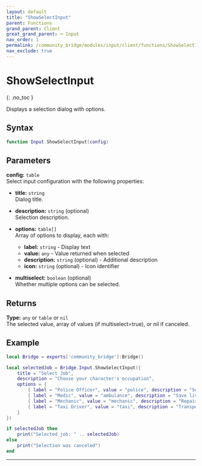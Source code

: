 ```yaml
---
layout: default
title: "ShowSelectInput"
parent: Functions
grand_parent: Client
great_grand_parent: ⌨️ Input
nav_order: 1
permalink: /community_bridge/modules/input/client/functions/ShowSelectInput/
nav_exclude: true
---
```


# ShowSelectInput
{: .no_toc }

Displays a selection dialog with options.

## Syntax

```lua
function Input.ShowSelectInput(config)
```

## Parameters

**config:** `table`  
Select input configuration with the following properties:

- **title:** `string`  
  Dialog title.

- **description:** `string` (optional)  
  Selection description.

- **options:** `table[]`  
  Array of options to display, each with:
  - **label:** `string` - Display text
  - **value:** `any` - Value returned when selected
  - **description:** `string` (optional) - Additional description
  - **icon:** `string` (optional) - Icon identifier

- **multiselect:** `boolean` (optional)  
  Whether multiple options can be selected.

## Returns

**Type:** `any` or `table` or `nil`  
The selected value, array of values (if multiselect=true), or nil if canceled.

## Example

```lua
local Bridge = exports['community_bridge']:Bridge()

local selectedJob = Bridge.Input.ShowSelectInput({
    title = "Select Job",
    description = "Choose your character's occupation",
    options = {
        { label = "Police Officer", value = "police", description = "Serve and protect the city", icon = "badge" },
        { label = "Medic", value = "ambulance", description = "Save lives and treat injuries", icon = "ambulance" },
        { label = "Mechanic", value = "mechanic", description = "Repair and modify vehicles", icon = "wrench" },
        { label = "Taxi Driver", value = "taxi", description = "Transport citizens around the city", icon = "taxi" }
    }
})

if selectedJob then
    print("Selected job: " .. selectedJob)
else
    print("Selection was canceled")
end
```

---